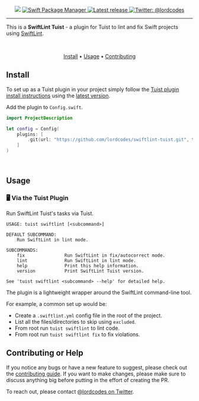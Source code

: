 <p align="center">
    <img src="https://img.shields.io/badge/Swift-5.5-orange.svg" />
    <a href="https://swift.org/package-manager">
        <img src="https://img.shields.io/badge/swiftpm-compatible-brightgreen.svg?style=flat" alt="Swift Package Manager" />
    </a>
     <a href="https://github.com/lordcodes/swiftlint-tuist/releases/latest">
         <img src="https://img.shields.io/github/release/lordcodes/swiftlint-tuist.svg?style=flat" alt="Latest release" />
     </a>
    <a href="https://twitter.com/lordcodes">
        <img src="https://img.shields.io/badge/twitter-@lordcodes-blue.svg?style=flat" alt="Twitter: @lordcodes" />
    </a>
</p>

---

This is a **SwiftLint Tuist** - a plugin for Tuist to lint and fix Swift projects using [SwiftLint](https://github.com/realm/SwiftLint).

&nbsp;

<p align="center">
    <a href="#install">Install</a> • <a href="#usage">Usage</a> • <a href="#contributing-or-help">Contributing</a>
</p>

## Install

To set up as a Tuist plugin in your project simply follow the [Tuist plugin install instructions](https://docs.tuist.io/plugins/using-plugins/) using the [latest version](https://github.com/lordcodes/swiftlint-tuist/releases/latest).

Add the plugin to `Config.swift`.

```swift
import ProjectDescription

let config = Config(
    plugins: [
        .git(url: "https://github.com/lordcodes/swiftlint-tuist.git", tag: "[VERSION]")
    ]
)
```

&nbsp;

## Usage

### 🖥 Via the Tuist Plugin

Run SwiftLint Tuist's tasks via Tuist.

```terminal
USAGE: tuist swiftlint [<subcommand>]

DEFAULT SUBCOMMAND:
    Run SwiftLint in lint mode.

SUBCOMMANDS:
    fix               Run SwiftLint in fix/autocorrect mode.
    lint              Run SwiftLint in lint mode.
    help              Print this help information.
    version           Print SwiftLint Tuist version.

See 'tuist swiftlint <subcommand> --help' for detailed help.

```

The plugin is a lightweight wrapper around the SwiftLint command-line tool.

For example, a common set up would be:

- Create a `.swiftlint.yml` config file in the root of the project.
- List all the files/directories to skip using `excluded`.
- From root run `tuist swiftlint` to lint code.
- From root run `tuist swiftlint fix` to fix violations.

## Contributing or Help

If you notice any bugs or have a new feature to suggest, please check out the [contributing guide](https://github.com/lordcodes/swiftlint-tuist/blob/master/CONTRIBUTING.md). If you want to make changes, please make sure to discuss anything big before putting in the effort of creating the PR.

To reach out, please contact [@lordcodes on Twitter](https://twitter.com/lordcodes).
